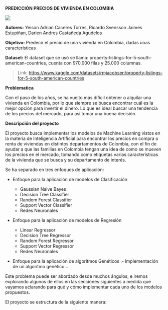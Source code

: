

**PREDICCIÓN PRECIOS DE VIVIENDA EN COLOMBIA**

<img src="https://github.com/RicardoJaimes04/ModeloViviendas-IA/blob/main/Banner.png">

**Autores:** Yeison Adrian Caceres Torres, Ricardo Svensson Jaimes Estupiñan, Darien Andres Castañeda Agudelos

**Objetivo:** Predecir el precio de una vivienda en Colombia, dadas unas características

**Dataset:** El dataset que se usó se llama: property-listings-for-5-south-american-countries, cuenta con 970.000 filas y 25.000 columnas.
>  Link: https://www.kaggle.com/datasets/rmjacobsen/property-listings-for-5-south-american-countries
> 
**Problematica**

Con el paso de los años, se ha vuelto más difícil obtener o alquilar una vivienda en Colombia, por lo que siempre se busca encontrar cuál es la mejor opción para invertir el dinero. Lo que es ideal buscar una tendencia de los precios del mercado, para asi tomar una buena decisión.

**Descripción del proyecto**

El proyecto busca implementar los modelos de Machine Learning vistos en la materia de Inteligencia Artificial para encontrar los precios en compra o renta de viviendas en distintos departamentos de Colombia, con el fin de ayudar a que las familias en Colombia tengan una idea de como se mueven los precios en el mercado, tomando como etiquetas varias características de la vivienda que se busca y su departamento de interés.

Se ha separado en tres enfoques de aplicación:

- Enfoque para la aplicación de modelos de Clasificación
    - Gaussian Naive Bayes
    - Decision Tree Classifier
    - Random Forest Classifier
    - Support Vector Classifier
    - Redes Neuronales
- Enfoque para la aplicación de modelos de Regresión
  - Linear Regressor
  - Decision Tree Regressor
  - Random Forest Regressor
  - Support Vector Regressor
  - Redes Neuronales

- Enfoque para la aplicación de algoritmos Genéticos
  .- Implementación de un algoritmo genético...

Este problema puede ser abordado desde muchos ángulos, e iremos explorando algunos de ellos en las secciones siguientes a medida que vayamos aclarando para qué y cómo implementar cada uno de los modelos propuestos.

El proyecto se estructura de la siguiente manera:
